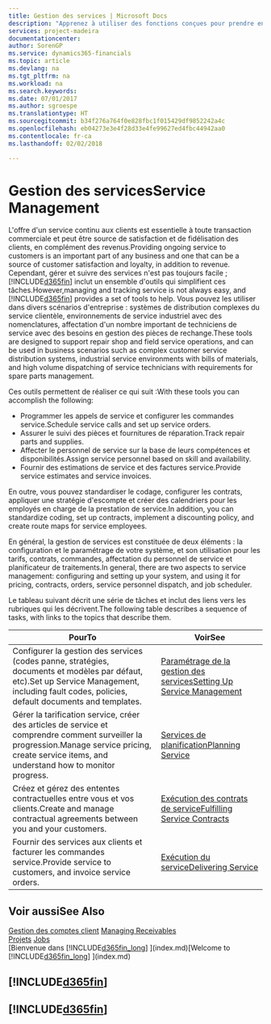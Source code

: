 ```yaml
---
title: Gestion des services | Microsoft Docs
description: "Apprenez à utiliser des fonctions conçues pour prendre en charge les opérations de l'atelier de réparation et du service clientèle."
services: project-madeira
documentationcenter: 
author: SorenGP
ms.service: dynamics365-financials
ms.topic: article
ms.devlang: na
ms.tgt_pltfrm: na
ms.workload: na
ms.search.keywords: 
ms.date: 07/01/2017
ms.author: sgroespe
ms.translationtype: HT
ms.sourcegitcommit: b34f276a764f0e828fbc1f015429df9852242a4c
ms.openlocfilehash: eb04273e3e4f28d33e4fe99627ed4fbc44942aa0
ms.contentlocale: fr-ca
ms.lasthandoff: 02/02/2018

---
```

# <a name="service-management"></a><span data-ttu-id="d2dcd-103">Gestion des services</span><span class="sxs-lookup"><span data-stu-id="d2dcd-103">Service Management</span></span>
<span data-ttu-id="d2dcd-104">L'offre d'un service continu aux clients est essentielle à toute transaction commerciale et peut être source de satisfaction et de fidélisation des clients, en complément des revenus.</span><span class="sxs-lookup"><span data-stu-id="d2dcd-104">Providing ongoing service to customers is an important part of any business and one that can be a source of customer satisfaction and loyalty, in addition to revenue.</span></span> <span data-ttu-id="d2dcd-105">Cependant, gérer et suivre des services n'est pas toujours facile ; [!INCLUDE[d365fin](includes/d365fin_md.md)] inclut un ensemble d'outils qui simplifient ces tâches.</span><span class="sxs-lookup"><span data-stu-id="d2dcd-105">However,managing and tracking service is not always easy, and [!INCLUDE[d365fin](includes/d365fin_md.md)] provides a set of tools to help.</span></span> <span data-ttu-id="d2dcd-106">Vous pouvez les utiliser dans divers scénarios d'entreprise : systèmes de distribution complexes du service clientèle, environnements de service industriel avec des nomenclatures, affectation d'un nombre important de techniciens de service avec des besoins en gestion des pièces de rechange.</span><span class="sxs-lookup"><span data-stu-id="d2dcd-106">These tools are designed to support repair shop and field service operations, and can be used in business scenarios such as complex customer service distribution systems, industrial service environments with bills of materials, and high volume dispatching of service technicians with requirements for spare parts management.</span></span>  

 <span data-ttu-id="d2dcd-107">Ces outils permettent de réaliser ce qui suit :</span><span class="sxs-lookup"><span data-stu-id="d2dcd-107">With these tools you can accomplish the following:</span></span>  

* <span data-ttu-id="d2dcd-108">Programmer les appels de service et configurer les commandes service.</span><span class="sxs-lookup"><span data-stu-id="d2dcd-108">Schedule service calls and set up service orders.</span></span>  
* <span data-ttu-id="d2dcd-109">Assurer le suivi des pièces et fournitures de réparation.</span><span class="sxs-lookup"><span data-stu-id="d2dcd-109">Track repair parts and supplies.</span></span>  
* <span data-ttu-id="d2dcd-110">Affecter le personnel de service sur la base de leurs compétences et disponibilités.</span><span class="sxs-lookup"><span data-stu-id="d2dcd-110">Assign service personnel based on skill and availability.</span></span>  
* <span data-ttu-id="d2dcd-111">Fournir des estimations de service et des factures service.</span><span class="sxs-lookup"><span data-stu-id="d2dcd-111">Provide service estimates and service invoices.</span></span>  

<span data-ttu-id="d2dcd-112">En outre, vous pouvez standardiser le codage, configurer les contrats, appliquer une stratégie d'escompte et créer des calendriers pour les employés en charge de la prestation de service.</span><span class="sxs-lookup"><span data-stu-id="d2dcd-112">In addition, you can standardize coding, set up contracts, implement a discounting policy, and create route maps for service employees.</span></span>  

<span data-ttu-id="d2dcd-113">En général, la gestion de services est constituée de deux éléments : la configuration et le paramétrage de votre système, et son utilisation pour les tarifs, contrats, commandes, affectation du personnel de service et planificateur de traitements.</span><span class="sxs-lookup"><span data-stu-id="d2dcd-113">In general, there are two aspects to service management: configuring and setting up your system, and using it for pricing, contracts, orders, service personnel dispatch, and job scheduler.</span></span>  

<span data-ttu-id="d2dcd-114">Le tableau suivant décrit une série de tâches et inclut des liens vers les rubriques qui les décrivent.</span><span class="sxs-lookup"><span data-stu-id="d2dcd-114">The following table describes a sequence of tasks, with links to the topics that describe them.</span></span>   

|<span data-ttu-id="d2dcd-115">**Pour**</span><span class="sxs-lookup"><span data-stu-id="d2dcd-115">**To**</span></span>|<span data-ttu-id="d2dcd-116">**Voir**</span><span class="sxs-lookup"><span data-stu-id="d2dcd-116">**See**</span></span>|  
|------------|-------------|  
|<span data-ttu-id="d2dcd-117">Configurer la gestion des services (codes panne, stratégies, documents et modèles par défaut, etc).</span><span class="sxs-lookup"><span data-stu-id="d2dcd-117">Set up Service Management, including fault codes, policies, default documents and templates.</span></span>|[<span data-ttu-id="d2dcd-118">Paramétrage de la gestion des services</span><span class="sxs-lookup"><span data-stu-id="d2dcd-118">Setting Up Service Management</span></span>](service-setup-service.md)|  
|<span data-ttu-id="d2dcd-119">Gérer la tarification service, créer des articles de service et comprendre comment surveiller la progression.</span><span class="sxs-lookup"><span data-stu-id="d2dcd-119">Manage service pricing, create service items, and understand how to monitor progress.</span></span>|[<span data-ttu-id="d2dcd-120">Services de planification</span><span class="sxs-lookup"><span data-stu-id="d2dcd-120">Planning Service</span></span>](service-plan-service.md)|  
|<span data-ttu-id="d2dcd-121">Créez et gérez des ententes contractuelles entre vous et vos clients.</span><span class="sxs-lookup"><span data-stu-id="d2dcd-121">Create and manage contractual agreements between you and your customers.</span></span>|[<span data-ttu-id="d2dcd-122">Exécution des contrats de service</span><span class="sxs-lookup"><span data-stu-id="d2dcd-122">Fulfilling Service Contracts</span></span>](service-fulfill-service-contracts.md)|  
|<span data-ttu-id="d2dcd-123">Fournir des services aux clients et facturer les commandes service.</span><span class="sxs-lookup"><span data-stu-id="d2dcd-123">Provide service to customers, and invoice service orders.</span></span>|[<span data-ttu-id="d2dcd-124">Exécution du service</span><span class="sxs-lookup"><span data-stu-id="d2dcd-124">Delivering Service</span></span>](service-deliver-service.md)|  

## <a name="see-also"></a><span data-ttu-id="d2dcd-125">Voir aussi</span><span class="sxs-lookup"><span data-stu-id="d2dcd-125">See Also</span></span>  
<span data-ttu-id="d2dcd-126">[Gestion des comptes client](receivables-manage-receivables.md) </span><span class="sxs-lookup"><span data-stu-id="d2dcd-126">[Managing Receivables](receivables-manage-receivables.md) </span></span>  
<span data-ttu-id="d2dcd-127">[Projets](projects-how-create-jobs.md) </span><span class="sxs-lookup"><span data-stu-id="d2dcd-127">[Jobs](projects-how-create-jobs.md) </span></span>  
<span data-ttu-id="d2dcd-128">[Bienvenue dans [!INCLUDE[d365fin_long](includes/d365fin_long_md.md)] ](index.md)</span><span class="sxs-lookup"><span data-stu-id="d2dcd-128">[Welcome to [!INCLUDE[d365fin_long](includes/d365fin_long_md.md)] ](index.md)</span></span>

## [!INCLUDE[d365fin](includes/free_trial_md.md)]  
## [!INCLUDE[d365fin](includes/training_link_md.md)]

